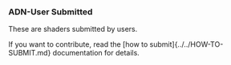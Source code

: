 ### ADN-User Submitted

These are shaders submitted by users. 

If you want to contribute, read the [how to submit]{../../HOW-TO-SUBMIT.md} documentation for details.